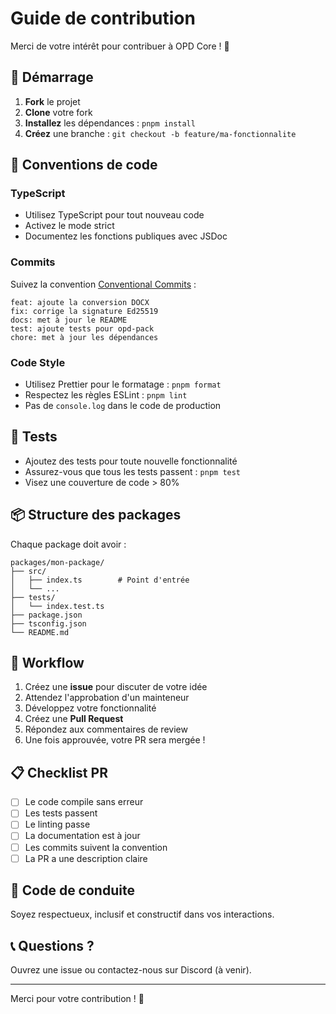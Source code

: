# Guide de contribution

Merci de votre intérêt pour contribuer à OPD Core ! 🎉

## 🚀 Démarrage

1. **Fork** le projet
2. **Clone** votre fork
3. **Installez** les dépendances : `pnpm install`
4. **Créez** une branche : `git checkout -b feature/ma-fonctionnalite`

## 📝 Conventions de code

### TypeScript

- Utilisez TypeScript pour tout nouveau code
- Activez le mode strict
- Documentez les fonctions publiques avec JSDoc

### Commits

Suivez la convention [Conventional Commits](https://www.conventionalcommits.org/) :

```
feat: ajoute la conversion DOCX
fix: corrige la signature Ed25519
docs: met à jour le README
test: ajoute tests pour opd-pack
chore: met à jour les dépendances
```

### Code Style

- Utilisez Prettier pour le formatage : `pnpm format`
- Respectez les règles ESLint : `pnpm lint`
- Pas de `console.log` dans le code de production

## 🧪 Tests

- Ajoutez des tests pour toute nouvelle fonctionnalité
- Assurez-vous que tous les tests passent : `pnpm test`
- Visez une couverture de code > 80%

## 📦 Structure des packages

Chaque package doit avoir :

```
packages/mon-package/
├── src/
│   ├── index.ts        # Point d'entrée
│   └── ...
├── tests/
│   └── index.test.ts
├── package.json
├── tsconfig.json
└── README.md
```

## 🔄 Workflow

1. Créez une **issue** pour discuter de votre idée
2. Attendez l'approbation d'un mainteneur
3. Développez votre fonctionnalité
4. Créez une **Pull Request**
5. Répondez aux commentaires de review
6. Une fois approuvée, votre PR sera mergée !

## 📋 Checklist PR

- [ ] Le code compile sans erreur
- [ ] Les tests passent
- [ ] Le linting passe
- [ ] La documentation est à jour
- [ ] Les commits suivent la convention
- [ ] La PR a une description claire

## 🤝 Code de conduite

Soyez respectueux, inclusif et constructif dans vos interactions.

## 📞 Questions ?

Ouvrez une issue ou contactez-nous sur Discord (à venir).

---

Merci pour votre contribution ! 🙏

